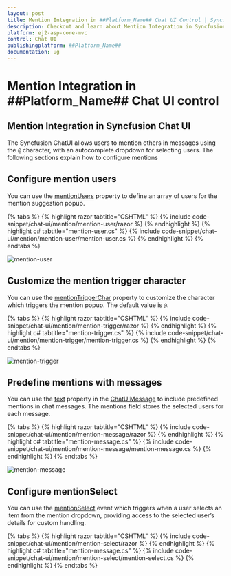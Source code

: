 ```yaml
---
layout: post
title: Mention Integration in ##Platform_Name## Chat UI Control | Syncfusion
description: Checkout and learn about Mention Integration in Syncfusion ##Platform_Name## Chat UI control of Syncfusion Essential JS 2 and more.
platform: ej2-asp-core-mvc
control: Chat UI
publishingplatform: ##Platform_Name##
documentation: ug
---
```


# Mention Integration in ##Platform_Name## Chat UI control

## Mention Integration in Syncfusion Chat UI

The Syncfusion ChatUI allows users to mention others in messages using the `@` character, with an autocomplete dropdown for selecting users. The following sections explain how to configure mentions

## Configure mention users
You can use the [mentionUsers](https://help.syncfusion.com/cr/aspnetmvc-js2/Syncfusion.EJ2.InteractiveChat.ChatUI.html#Syncfusion_EJ2_InteractiveChat_ChatUI_mentionUsers) property to define an array of users for the mention suggestion popup.

{% tabs %}
{% highlight razor tabtitle="CSHTML" %}
{% include code-snippet/chat-ui/mention/mention-user/razor %}
{% endhighlight %}
{% highlight c# tabtitle="mention-user.cs" %}
{% include code-snippet/chat-ui/mention/mention-user/mention-user.cs %}
{% endhighlight %}
{% endtabs %}

![mention-user](images/mention-user.png)

## Customize the mention trigger character

You can use the [mentionTriggerChar](https://help.syncfusion.com/cr/aspnetmvc-js2/Syncfusion.EJ2.InteractiveChat.ChatUI.html#Syncfusion_EJ2_InteractiveChat_ChatUI_mentionTriggerChar) property to customize the character which triggers the mention popup. The default value is `@`.

{% tabs %}
{% highlight razor tabtitle="CSHTML" %}
{% include code-snippet/chat-ui/mention/mention-trigger/razor %}
{% endhighlight %}
{% highlight c# tabtitle="mention-trigger.cs" %}
{% include code-snippet/chat-ui/mention/mention-trigger/mention-trigger.cs %}
{% endhighlight %}
{% endtabs %}

![mention-trigger](images/mention-trigger.png)

## Predefine mentions with messages

You can use the [text](https://help.syncfusion.com/cr/aspnetmvc-js2/Syncfusion.EJ2.InteractiveChat.ChatUIMessage.html#Syncfusion_EJ2_InteractiveChat_ChatUIMessage_Text) property in the [ChatUIMessage](https://help.syncfusion.com/cr/aspnetmvc-js2/Syncfusion.EJ2.InteractiveChat.ChatUIMessage.html#Syncfusion_EJ2_InteractiveChat_ChatUIMessage) to include predefined mentions in chat messages. The mentions field stores the selected users for each message.

{% tabs %}
{% highlight razor tabtitle="CSHTML" %}
{% include code-snippet/chat-ui/mention/mention-message/razor %}
{% endhighlight %}
{% highlight c# tabtitle="mention-message.cs" %}
{% include code-snippet/chat-ui/mention/mention-message/mention-message.cs %}
{% endhighlight %}
{% endtabs %}

![mention-message](images/mention-message.png)

## Configure mentionSelect

You can use the [mentionSelect](https://help.syncfusion.com/cr/aspnetmvc-js2/Syncfusion.EJ2.InteractiveChat.ChatUI.html#Syncfusion_EJ2_InteractiveChat_ChatUI_mentionSelect) event which triggers when a user selects an item from the mention dropdown, providing access to the selected user’s details for custom handling.

{% tabs %}
{% highlight razor tabtitle="CSHTML" %}
{% include code-snippet/chat-ui/mention/mention-select/razor %}
{% endhighlight %}
{% highlight c# tabtitle="mention-message.cs" %}
{% include code-snippet/chat-ui/mention/mention-select/mention-select.cs %}
{% endhighlight %}
{% endtabs %}
